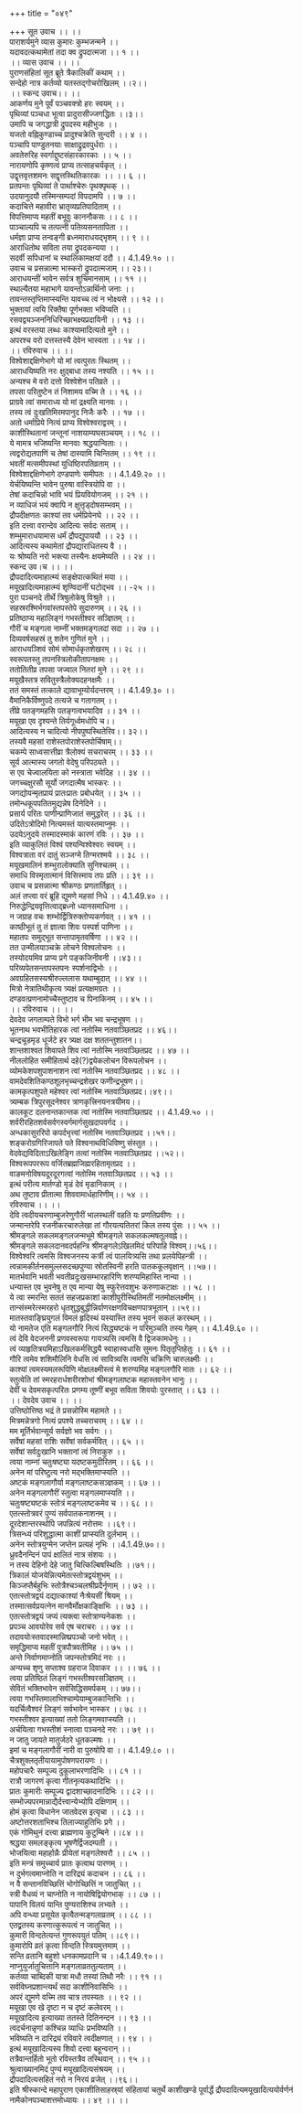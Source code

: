 +++
title = "०४९"

+++
सूत उवाच ।। ।।  
पाराशर्यमुने व्यास कुमारः कुम्भजन्मने ।।  
यदावदत्कथामेतां तदा क्व द्रुपदात्मजा ।। १ ।।  
।। व्यास उवाच ।। ।।  
पुराणसंहितां सूत ब्रूते त्रैकालिकीं कथाम् ।।  
सन्देहो नात्र कर्तव्यो यतस्तद्गोचरोखिलम् ।।२।।  
।। स्कन्द उवाच।। ।।  
आकर्णय मुने पूर्वं पञ्चवक्त्रो हरः स्वयम् ।।  
पृथिव्यां पञ्चधा भूत्वा प्रादुरासीज्जगद्धितः ।।३।।  
उमापि च जगद्धात्री द्रुपदस्य महीभुजः ।।  
यजतो वह्निकुण्डाच्च प्रादुश्चक्रेति सुन्दरी ।। ४ ।।  
पञ्चापि पाण्डुतनयाः साक्षाद्रुद्रवपुर्धराः ।।  
अवतेरुरिह स्वर्गाद्दुष्टसंहारकारकाः ।। ५ ।।  
नारायणोपि कृष्णत्वं प्राप्य तत्साहचर्यकृत् ।।  
उद्वृत्तवृत्तशमनः सद्वृत्तस्थितिकारकः ।। ।। ६ ।।  
प्रतपन्तः पृथिव्यां ते पार्थाश्चेरुः पृथक्पृथक् ।।  
उदयानुदयौ तस्मिन्सम्पदां विपदामपि ।। ७ ।।  
कदाचित्ते महावीरा भ्रातृव्यप्रतिपादिताम् ।।  
विपत्तिमाप्य महतीं बभूवुः काननौकसः ।। ८ ।।  
पाञ्चाल्यपि च तत्पत्नी पतिव्यसनतापिता ।।  
धर्मज्ञा प्राप्य तन्वङ्गी ब्रध्नमाराधयद्भृशम् ।। ९ ।।  
आराधितोथ सविता तया द्रुपदकन्यया ।।  
सदर्वी सपिधानां च स्थालिकामक्षयां ददौ ।। 4.1.49.१० ।।  
उवाच च प्रसन्नात्मा भास्करो द्रुपदात्मजाम् ।। २३।।  
आराधयन्तीं भावेन सर्वत्र शुचिमानसाम् ।। ११ ।।  
स्थाल्यैतया महाभागे यावन्तोऽन्नार्थिनो जनाः ।।  
तावन्तस्तृप्तिमाप्स्यन्ति यावच्च त्वं न भोक्ष्यसे ।। १२ ।।  
भुक्तायां त्वयि रिक्तैषा पूर्णभक्ता भविप्यति ।।  
रसवद्व्यञ्जननिधिरिच्छाभक्ष्यप्रदायिनी ।। १३ ।।  
इत्थं वरस्तया लब्धः काश्यामादित्यतो मुने ।।  
अपरश्च वरो दत्तस्तस्यै देवेन भास्वता ।। १४ ।।  
।। रविरुवाच ।। ।।  
विश्वेशाद्दक्षिणेभागे यो मां त्वत्पुरतः स्थितम् ।।  
आराधयिष्यति नरः क्षुद्बाधा तस्य नश्यति ।। १५ ।।  
अन्यश्च मे वरो दत्तो विश्वेशेन पतिव्रते ।।  
तपसा परितुष्टेन तं निशामय वच्मि ते ।। १६ ।।  
प्राग्रवे त्वां समाराध्य यो मां द्रक्ष्यति मानवः ।।  
तस्य त्वं दुःखतिमिरमपानुद निजैः करैः ।। १७ ।।  
अतो धर्माप्रिये नित्यं प्राप्य विश्वेश्वराद्वरम् ।।  
काशीस्थितानां जन्तूनां नाशयाम्यघसञ्चयम् ।। १८ ।।  
ये मामत्र भजिष्यन्ति मानवाः श्रद्धयान्विताः ।।  
त्वद्वरोद्यतपाणिं च तेषां दास्यामि चिन्तितम् ।। १९ ।।  
भवतीं मत्समीपस्थां युधिष्ठिरपतिव्रताम् ।।  
विश्वेशाद्दक्षिणेभागे दण्डपाणेः समीपतः ।। 4.1.49.२० ।।  
येर्चयिष्यन्ति भावेन पुरुषा वास्त्रियोपि वा ।।  
तेषां कदाचिन्नो भावि भयं प्रियवियोगजम् ।। २१ ।।  
न व्याधिजं भयं क्वापि न क्षुत्तृड्दोषसम्भवम् ।।  
द्रौपदीक्षणतः काश्यां तव धर्मप्रियेनघे ।। २२ ।।  
इति दत्त्वा वरान्देव आदित्यः सर्वदः सताम् ।।  
शम्भुमाराधयामास धर्मं द्रौपद्युपाययौ ।। २३ ।।  
आदित्यस्य कथामेतां द्रौपद्याराधितस्य वै ।।  
यः श्रोष्यति नरो भक्त्या तस्यैनः क्षयमेष्यति ।। २४ ।।  
स्कन्द उव।च ।। ।।  
द्रौपदादित्यमाहात्म्यं सङ्क्षेपात्कथितं मया ।।  
मयूखादित्यमाहात्म्यं शृण्विदानीं घटोद्भव ।। -२५ ।।  
पुरा पञ्चनदे तीर्थे त्रिषुलोकेषु विश्रुते ।।  
सहस्ररश्मिर्भगवांस्तपस्तेपे सुदारुणम् ।। २६ ।।  
प्रतिष्ठाप्य महालिङ्गं गभस्तीश्वर सञ्ज्ञितम् ।।  
गौरीं च मङ्गला नाम्नीं भक्तमङ्गलदां सदा ।। २७ ।।  
दिव्यवर्षसहस्रं तु शतेन गुणितं मुने ।।  
आराधयञ्शिवं सोमं सोमार्धकृतशेखरम् ।। २८ ।।  
स्वरूपतस्तु तपनस्त्रिलोकीतापनक्षमः ।।  
ततोतितीव्र तपसा जज्वाल नितरां मुने ।। २९ ।।  
मयूखैस्तत्र सवितुस्त्रैलोक्यदहनक्षमैः ।।  
ततं समस्तं तत्काले द्यावाभूम्योर्यदन्तरम् ।। 4.1.49.३० ।।  
वैमानिकैर्विष्णुपदे तत्यजे च गतागतम् ।।  
तीव्रे पतङ्गमहसि पतङ्गत्वभयादिव ।। ३१ ।।  
मयूखा एव दृश्यन्ते तिर्यगूर्ध्वमधोपि च।।  
आदित्यस्य न चादित्यो नीपपुष्पस्थितेरिव।। ३२।।  
तस्यवै महसां राशेस्तपोराशेस्तपोर्चिषाम्।।  
चकम्पे साध्वसात्तीव्रा त्रैलोक्यं सचराचरम् ।। ३३ ।।  
सूर्य आत्मास्य जगतो वेदेषु परिपठ्यते ।।  
स एव चेज्वालयिता को नस्त्राता भवेदिह ।। ३४ ।।  
जगच्चक्षुरसौ सूर्यो जगदात्मैष भास्करः ।।  
जगद्योयन्मृतप्रायं प्रातःप्रातः प्रबोधयेत् ।। ३५ ।।  
तमोन्धकूपपतितमुद्यन्नेष दिनेदिने ।।  
प्रसार्य परितः पाणीन्प्राणिजातं समुद्धरेत् ।। ३६ ।।  
उदितेऽत्रोदिमो नित्यमस्तं यात्यस्तमाप्नुमः ।।  
उदयेऽनुदये तस्मादस्माकं कारणं रविः ।। ३७ ।।  
इति व्याकुलितं विश्वं पश्यन्विश्वेश्वरः स्वयम् ।।  
विश्वत्राता वरं दातुं सञ्जग्मे तिग्मरश्मये ।। ३८ ।।  
मयूखमालिनं शम्भुरालोक्याति सुनिश्चलम् ।।  
समाधि विस्मृतात्मानं विसिस्माय तपः प्रति ।। ३९ ।।  
उवाच च प्रसन्नात्मा श्रीकण्ठः प्रणतार्तिहृत् ।।  
अलं तप्त्वा वरं ब्रूहि द्युमणे महसां निधे ।। 4.1.49.४० ।।  
निरुद्धेन्द्रियवृत्तित्वाद्ब्रध्नो ध्यानसमाधिना ।।  
न जग्राह वचः शम्भोर्द्वित्रिरुक्तोप्यकर्णवत् ।। ४१ ।।  
काष्ठीभूतं तु तं ज्ञात्वा शिवः पस्पर्श पाणिना ।।  
महातपः समुद्भूत सन्तापामृतवर्षिणा ।। ४२ ।।  
तत उन्मीलयाञ्चक्रे लोचने विश्वलोचनः ।।  
तस्योदयमिव प्राप्य प्रगे पङ्कजिनीवनी ।।४३।।  
परिव्यपेतसन्तापस्तपनः स्पर्शनाद्विभोः ।।  
अवग्रहितसस्यश्रीरुल्ललास यथाम्बुदात् ।। ४४ ।।  
मित्रो नेत्रातिथीकृत्य त्र्यक्षं प्रत्यक्षमग्रतः ।।  
दण्डवत्प्रणनामोच्चैस्तुष्टाव च पिनाकिनम् ।। ४५ ।।  
।। रविरुवाच ।। ।।  
देवदेव जगताम्पते विभो भर्ग भीम भव चन्द्रभूषण ।।  
भूतनाथ भवभीतिहारक त्वां नतोस्मि नतवाञ्छितप्रद ।। ४६।।  
चन्द्रचूडमृड धूर्जटे हर त्र्यक्ष दक्ष शततन्तुशातन।।  
शान्तशाश्वत शिवापते शिव त्वां नतोस्मि नतवाञ्छितप्रद ।। ४७ ।।  
नीललोहित समीहितार्थ दहे(?)द्व्येकलोचन विरूपलोचन ।।  
व्योमकेशपशुपाशनाशन त्वां नतोस्मि नतवाञ्छितप्रद ।। ४८ ।।  
वामदेवशितिकण्ठशूलभृच्चन्द्रशेखर फणीन्द्रभूषण।।  
कामकृत्पशुपते महेश्वर त्वां नतोस्मि नतवाञ्छितप्रद।।४९।।  
त्र्यम्बक त्रिपुरसूदनेश्वर त्राणकृत्त्रिनयनत्रयीमय।।  
कालकूट दलनान्तकान्तक त्वां नतोस्मि नतवाञ्छितप्रद ।। 4.1.49.५० ।।  
शर्वरीरहितशर्वसर्वगस्वर्गमार्गसुखदापवर्गद ।।  
अन्धकासुररिपो कपर्दभृत्त्वां नतोस्मि नतवाञ्छितप्रद ।।५१।।  
शङ्करोग्रगिरिजापते पते विश्वनाथविधिविष्णु संस्तुत ।।  
वेदवेद्यविदिताऽखिलेङ्गि तत्वां नतोस्मि नतवाञ्छितप्रद ।।५२।।  
विश्वरूपपररूप वर्जितब्रह्मजिह्मरहितामृतप्रद ।।  
वाङमनोविषयदूरदूरगत्वां नतोस्मि नतवाञ्छितप्रद ।। ५३ ।।  
इत्थं परीत्य मार्तण्डो मृडं देवं मृडानिकाम् ।।  
अथ तुष्टाव प्रीतात्मा शिववामार्धहारिणीम्।। ५४ ।।  
रविरुवाच ।। ।।  
देवि त्वदीयचरणाम्बुजरेणुगौरीं भालस्थलीं वहति यः प्रणतिप्रवीणः ।।  
जन्मान्तरेपि रजनीकरचारुलेखा तां गौरयत्यतितरां किल तस्य पुंसः ।। ५५ ।।  
श्रीमङ्गले सकलमङ्गलजन्मभूमे श्रीमङ्गले सकलकल्मषतूलवह्ने।।  
श्रीमङ्गले सकलदानवदर्पहन्त्रि श्रीमङ्गलेऽखिलमिदं परिपाहि विश्वम्।।५६।।  
विश्वेश्वरि त्वमसि विश्वजनस्य कर्त्री त्वं पालयित्र्यसि तथा प्रलयेपिहन्त्री ।।  
त्वन्नामकीर्तनसमुल्लसदच्छपुण्या स्रोतस्विनी हरति पातककूलवृक्षान् ।।५७।।  
मातर्भवानि भवती भवतीव्रदुःखसम्भारहारिणि शरण्यमिहास्ति नान्या ।।  
धन्यास्त एव भुवनेषु त एव मान्या येषु स्फुरेत्तवशुभः करुणाकटाक्षः ।। ५८ ।।  
ये त्वा स्मरन्ति सततं सहजप्रकाशां काशीपुरीस्थितिमतीं नतमोक्षलक्ष्मीम् ।।  
तान्संस्मरेत्स्मरहरो धृतशुद्धबुद्धीन्निर्वाणरक्षणविचक्षणपात्रभूतान् ।।५९।।  
मातस्तवाङ्घ्रियुगलं विमलं हृदिस्थं यस्यास्ति तस्य भुवनं सकलं करस्थम् ।।  
यो नामतेज एति मङ्गलगौरि नित्यं सिद्ध्यष्टकं न परिमुञ्चति तस्य गेहम् ।। 4.1.49.६० ।।  
त्वं देवि वेदजननी प्रणवस्वरूपा गायत्र्यसि त्वमसि वै द्विजकामधेनुः ।।  
त्वं व्याहृतित्रयमिहाऽखिलकर्मसिद्ध्यै स्वाहास्वधासि सुमनः पितृतृप्तिहेतुः ।। ६१ ।।  
गौरि त्वमेव शशिमौलिनि वेधसि त्वं सावित्र्यसि त्वमसि चक्रिणि चारुलक्ष्मीः ।।  
काश्यां त्वमस्यमलरूपिणि मोक्षलक्ष्मीस्त्वं मे शरण्यमिह मङ्गलगौरि मातः ।। ६२ ।।  
स्तुत्वेति तां स्मरहरार्धशरीरशोभां श्रीमङ्गलाष्टक महास्तवनेन भानुः ।।  
देवीं च देवमसकृत्परितः प्रणम्य तूष्णीं बभूव सविता शिवयोः पुरस्तात् ।। ६३ ।।  
।। देवदेव उवाच ।। ।।  
उत्तिष्ठोत्तिष्ठ भद्रं ते प्रसन्नोस्मि महामते ।।  
मित्रमन्नेत्रगो नित्यं प्रपश्ये तच्चराचरम् ।। ६४ ।।  
मम मूर्तिर्भवान्सूर्य सर्वज्ञो भव सर्वगः ।।  
सर्वेषां महसां राशिः सर्वेषां सर्वकर्मवित् ।। ६५ ।।  
सर्वेषां सर्वदुःखानि भक्तानां त्वं निराकुरु ।।  
त्वया नाम्नां चतुःषष्ट्या यदष्टकमुदीरितम् ।। ६६ ।।  
अनेन मां परिष्टुत्य नरो मद्भक्तिमाप्स्यति ।।  
अष्टकं मङ्गलागौर्या मङ्गलाष्टकसञ्ज्ञकम् ।। ६७ ।।  
अनेन मङ्गलागौरीं स्तुत्वा मङ्गलमाप्स्यति ।।  
चतुःषष्ट्यष्टकं स्तोत्रं मङ्गलाष्टकमेव च ।। ६८ ।।  
एतत्स्तोत्रवरं पुण्यं सर्वपातकनाशनम् ।।  
दूरदेशान्तरस्थोपि जपन्नित्यं नरोत्तमः ।।६९।।  
त्रिसन्ध्यं परिशुद्धात्मा काशीं प्राप्स्यति दुर्लभाम् ।।  
अनेन स्तोत्रयुग्मेन जप्तेन प्रत्यहं नृभिः ।।4.1.49.७०।।  
ध्रुवदैनन्दिनं पापं क्षालितं नात्र संशयः ।।  
न तस्य देहिनो देहे जातु चित्किल्बिषस्थितिः ।।७१।।  
त्रिकालं योजयेन्नित्यमेतत्स्तोत्रद्वयंशुभम् ।।  
किञ्जप्तैर्बहुभिः स्तोत्रैश्चञ्चलश्रीप्रदैर्नृणाम् ।। ७२ ।।  
एतत्स्तोत्रद्वयं दद्यात्काश्यां नैःश्रेयसीं श्रियम् ।।  
तस्मात्सर्वप्रयत्नेन मानवैर्मोक्षकाङ्क्षिभिः ।। ७३ ।।  
एतत्स्तोत्रद्वयं जप्यं त्यक्त्वा स्तोत्राण्यनेकशः ।।  
प्रपञ्च आवयोरेव सर्व एष चराचरः ।। ७४ ।।  
तदावयोःस्तवादस्मान्निष्प्रपञ्चो जनो भवेत् ।।  
समृद्धिमाप्य महतीं पुत्रपौत्रवतीमिह ।। ७५ ।।  
अन्ते निर्वाणमाप्नोति जपन्स्तोत्रमिदं नरः ।।  
अन्यच्च शृणु सप्ताश्व ग्रहराज दिवाकर ।। ।। ७६ ।।  
त्वया प्रतिष्ठितं लिङ्गं गभस्तीश्वरसञ्ज्ञितम् ।।  
सेवितं भक्तिभावेन सर्वसिद्धिसमर्पकम् ।। ७७।।  
त्वया गभस्तिमालाभिश्चाम्पेयाम्बुजकान्तिभिः ।।  
यदर्चित्वैश्वरं लिङ्गं सर्वभावेन भास्कर ।। ७८ ।।  
गभस्तीश्वर इत्याख्यां ततो लिङ्गमवाप्स्यति ।।  
अर्चयित्वा गभस्तीशं स्नात्वा पञ्चनदे नरः ।। ७९ ।।  
न जातु जायते मातुर्जठरे धूतकल्मषः ।।  
इमां च मङ्गलागौरीं नारी वा पुरुषोपि वा ।। 4.1.49.८० ।।  
चैत्रशुक्लतृतीयायामुपोषणपरायणः ।।  
महोपचारैः सम्पूज्य दुकूलाभरणादिभिः ।। ८१ ।।  
रात्रौ जागरणं कृत्वा गीतनृत्यकथादिभिः ।।  
प्रातः कुमारीः सम्पूज्य द्वादशाच्छादनादिभिः ।। ८२ ।।  
सम्भोज्यपरमान्नाद्यैर्दत्त्वान्येभ्योपि दक्षिणाम् ।।  
होमं कृत्वा विधानेन जातवेदस इत्यृचा ।। ८३ ।।  
अष्टोत्तरशताभिश्च तिलाज्याहुतिभिः प्रगे ।।  
एकं गोमिथुनं दत्त्वा ब्राह्मणाय कुटुम्बिने ।।८४ ।।  
श्रद्धया समलङ्कृत्य भूषणैर्द्विजदम्पती ।।  
भोजयित्वा महार्हान्नैः प्रीयेतां मङ्गलेश्वरौ ।। ८५ ।।  
इति मन्त्रं समुच्चार्य प्रातः कृत्वाथ पारणम् ।।  
न दुर्भगत्वमाप्नोति न दारिद्र्यं कदाचन ।। ८६ ।।  
न वै सन्तानविच्छित्तिं भोगोच्छित्तिं न जातुचित् ।।  
स्त्री वैधव्यं न चाप्नोति न नायोषिद्वियोगभाक् ।। ८७ ।।  
पापानि विलयं यान्ति पुण्यराशिश्च लभ्यते ।।  
अपि वन्ध्या प्रसूयेत कृत्वैतन्मङ्गलाव्रतम् ।। ८८ ।।  
एतद्व्रतस्य करणात्कुरूपत्वं न जातुचित् ।।  
कुमारी विन्दतेत्यन्तं गुणरूपयुतं पतिम् ।।८९।।  
कुमारोपि व्रतं कृत्वा विन्दति स्त्रियमुत्तमाम् ।।  
सन्ति व्रतानि बहुशो धनकामप्रदानि च ।।4.1.49.९०।।  
नाप्नुयुर्जातुचित्तानि मङ्गलाव्रततुल्यताम् ।।  
कर्तव्या चाब्दिकी यात्रा मधौ तस्यां तिथौ नरैः ।। ९१ ।।  
सर्वविघ्नप्रशान्त्यर्थं सदा काशीनिवासिभिः ।।  
अपरं द्युमणे वच्मि तव चात्र तपस्यतः ।। ९२ ।।  
मयूखा एव खे दृष्टा न च दृष्टं कलेवरम् ।।  
मयूखादित्य इत्याख्या ततस्ते दितिनन्दन ।। ९३ ।।  
त्वदर्चनान्नृणां कश्चिन्न व्याधिः प्रभविष्यति ।।  
भविष्यति न दारिद्र्यं रविवारे त्वदीक्षणात् ।। ९४ । ।  
इत्थं मयूखादित्यस्य शिवो दत्त्वा बहून्वरान् ।।  
तत्रैवान्तर्हितो भूतो रविस्तत्रैव तस्थिवान् ।। ९५ ।।  
श्रुत्वाख्यानमिदं पुण्यं मयूखादित्यसंश्रयम् ।।  
द्रौपदादित्यसहितं नरो न निरयं व्रजेत् ।।९६।।  
इति श्रीस्कान्दे महापुराण एकाशीतिसाहस्र्यां संहितायां चतुर्थे काशीखण्डे पूर्वार्द्धे द्रौपदादित्यमयूखादित्ययोर्वर्णनं नामैकोनपञ्चाशत्तमोध्यायः ।। ४९ ।। ।।